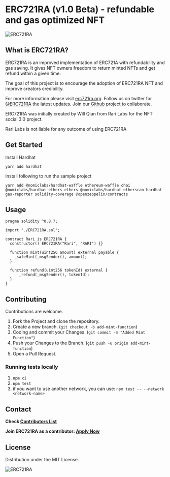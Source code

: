# ERC721RA (v1.0 Beta) - refundable and gas optimized NFT

![ERC721RA](https://raw.githubusercontent.com/rarilabs/ERC721RA/main/assets/erc721ra-small.png)

## What is ERC721RA?

ERC721RA is an improved implementation of ERC721A with refundability and gas saving. It gives NFT owners freedom to return minted NFTs and get refund within a given time.

The goal of this project is to encourage the adoption of ERC721RA NFT and improve creators credibility.

For more information please visit [erc721ra.org](https://erc721ra.org). Follow us on twitter for [@ERC721RA](https://twitter.com/erc721ra) the latest updates. Join our [Github](https://github.com/erc721ra) project to collaborate.


ERC721RA was initially created by Will Qian from Rari Labs for the NFT social 3.0 project.

Rari Labs is not liable for any outcome of using ERC721RA


## Get Started

Install Hardhat

```
yarn add hardhat

```

Install following to run the sample project

```
yarn add @nomiclabs/hardhat-waffle ethereum-waffle chai @nomiclabs/hardhat-ethers ethers @nomiclabs/hardhat-etherscan hardhat-gas-reporter solidity-coverage @openzeppelin/contracts
```

## Usage

```
pragma solidity ^0.8.7;

import "./ERC721RA.sol";

contract Rari is ERC721RA {
  constructor() ERC721RA("Rari", "RARI") {}

  function mint(uint256 amount) external payable {
    _safeMint(_msgSender(), amount);
  }

  function refund(uint256 tokenId) external {
      _refund(_msgSender(), tokenId);
  }
}

```

## Contributing

Contributions are welcome.

1. Fork the Project and clone the repository.
2. Create a new branch. (`git checkout -b add-mint-function`)
3. Coding and commit your Changes. (`git commit -m "Added Mint Function"`)
4. Push your Changes to the Branch. (`git push -u origin add-mint-function`)
5. Open a Pull Request.

### Running tests locally

1. `npm ci`
2. `npm test`
3. if you want to use another network, you can use: `npm test -- --network <network-name>`

## Contact

**Check [Contributors List](https://github.com/ERC721RA/.github/blob/main/profile/README.md)**

**Join ERC721RA as a contributor: [Apply Now](https://forms.gle/32uiJ6d7e8McddaK6)**


## License

Distribution under the MIT License. 

![ERC721RA](https://raw.githubusercontent.com/rarilabs/ERC721RA/main/assets/erc721ra-banner.png)
